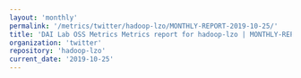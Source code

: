 ```yaml
---
layout: 'monthly'
permalink: '/metrics/twitter/hadoop-lzo/MONTHLY-REPORT-2019-10-25/'
title: 'DAI Lab OSS Metrics Metrics report for hadoop-lzo | MONTHLY-REPORT-2019-10-25'
organization: 'twitter'
repository: 'hadoop-lzo'
current_date: '2019-10-25'
---
```

